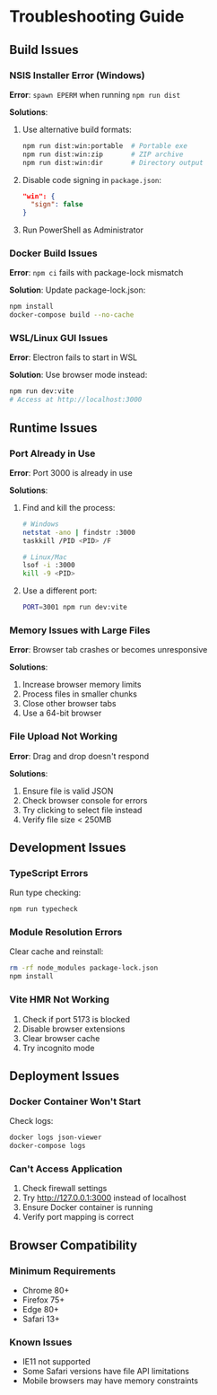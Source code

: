 # Troubleshooting Guide

## Build Issues

### NSIS Installer Error (Windows)
**Error**: `spawn EPERM` when running `npm run dist`

**Solutions**:
1. Use alternative build formats:
   ```bash
   npm run dist:win:portable  # Portable exe
   npm run dist:win:zip       # ZIP archive
   npm run dist:win:dir       # Directory output
   ```

2. Disable code signing in `package.json`:
   ```json
   "win": {
     "sign": false
   }
   ```

3. Run PowerShell as Administrator

### Docker Build Issues
**Error**: `npm ci` fails with package-lock mismatch

**Solution**: Update package-lock.json:
```bash
npm install
docker-compose build --no-cache
```

### WSL/Linux GUI Issues
**Error**: Electron fails to start in WSL

**Solution**: Use browser mode instead:
```bash
npm run dev:vite
# Access at http://localhost:3000
```

## Runtime Issues

### Port Already in Use
**Error**: Port 3000 is already in use

**Solutions**:
1. Find and kill the process:
   ```bash
   # Windows
   netstat -ano | findstr :3000
   taskkill /PID <PID> /F
   
   # Linux/Mac
   lsof -i :3000
   kill -9 <PID>
   ```

2. Use a different port:
   ```bash
   PORT=3001 npm run dev:vite
   ```

### Memory Issues with Large Files
**Error**: Browser tab crashes or becomes unresponsive

**Solutions**:
1. Increase browser memory limits
2. Process files in smaller chunks
3. Close other browser tabs
4. Use a 64-bit browser

### File Upload Not Working
**Error**: Drag and drop doesn't respond

**Solutions**:
1. Ensure file is valid JSON
2. Check browser console for errors
3. Try clicking to select file instead
4. Verify file size < 250MB

## Development Issues

### TypeScript Errors
Run type checking:
```bash
npm run typecheck
```

### Module Resolution Errors
Clear cache and reinstall:
```bash
rm -rf node_modules package-lock.json
npm install
```

### Vite HMR Not Working
1. Check if port 5173 is blocked
2. Disable browser extensions
3. Clear browser cache
4. Try incognito mode

## Deployment Issues

### Docker Container Won't Start
Check logs:
```bash
docker logs json-viewer
docker-compose logs
```

### Can't Access Application
1. Check firewall settings
2. Try http://127.0.0.1:3000 instead of localhost
3. Ensure Docker container is running
4. Verify port mapping is correct

## Browser Compatibility

### Minimum Requirements
- Chrome 80+
- Firefox 75+
- Edge 80+
- Safari 13+

### Known Issues
- IE11 not supported
- Some Safari versions have file API limitations
- Mobile browsers may have memory constraints